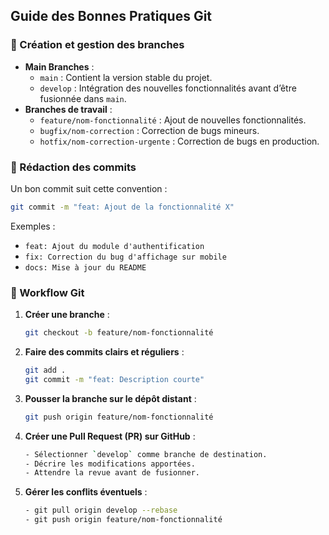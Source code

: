 ## Guide des Bonnes Pratiques Git

### 🌱 Création et gestion des branches

- **Main Branches** :
    - `main` : Contient la version stable du projet.
    - `develop` : Intégration des nouvelles fonctionnalités avant d’être fusionnée dans `main`.
- **Branches de travail** :
    - `feature/nom-fonctionnalité` : Ajout de nouvelles fonctionnalités.
    - `bugfix/nom-correction` : Correction de bugs mineurs.
    - `hotfix/nom-correction-urgente` : Correction de bugs en production.

### 📝 Rédaction des commits

Un bon commit suit cette convention :

```bash
git commit -m "feat: Ajout de la fonctionnalité X"

```

Exemples :

- `feat: Ajout du module d'authentification`
- `fix: Correction du bug d'affichage sur mobile`
- `docs: Mise à jour du README`

### 🔄 Workflow Git

1. **Créer une branche** :
    
    ```bash
    git checkout -b feature/nom-fonctionnalité
    
    ```
    
2. **Faire des commits clairs et réguliers** :
    
    ```bash
    git add .
    git commit -m "feat: Description courte"
    
    ```
    
3. **Pousser la branche sur le dépôt distant** :
    
    ```bash
    git push origin feature/nom-fonctionnalité
    
    ```
    
4. **Créer une Pull Request (PR) sur GitHub** :
    ```bash
    - Sélectionner `develop` comme branche de destination.
    - Décrire les modifications apportées.
    - Attendre la revue avant de fusionner.
    ```

5. **Gérer les conflits éventuels** :
    ```bash
    - git pull origin develop --rebase
    - git push origin feature/nom-fonctionnalité  
    ```